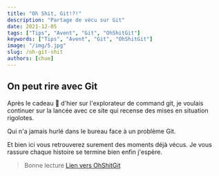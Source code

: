 ```yaml
---
title: "Oh Shit, Git!?!"
description: "Partage de vécu sur Git"
date: 2021-12-05
tags: ["Tips", "Avent", "Git", "OhShitGit"]
keywords: ["Tips", "Avent", "Git", "OhShitGit"]
image: "/img/5.jpg"
slug: /oh-git-shit
authors: [chue]
---
```


## On peut rire avec Git

Après le cadeau 🎁 d'hier sur l'explorateur de command git, je voulais continuer sur la lancée avec ce site qui recense des mises en situation rigolotes.

<!--truncate-->

Qui n'a jamais hurlé dans le bureau face à un problème Git.

Et bien ici vous retrouverez surement des moments déjà vécus. Je vous rassure chaque histoire se termine bien enfin j'espère.

> Bonne lecture [Lien vers OhShitGit](https://ohshitgit.com/en)
